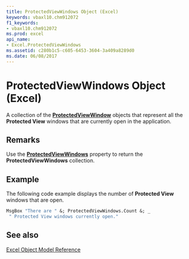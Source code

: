 ```yaml
---
title: ProtectedViewWindows Object (Excel)
keywords: vbaxl10.chm912072
f1_keywords:
- vbaxl10.chm912072
ms.prod: excel
api_name:
- Excel.ProtectedViewWindows
ms.assetid: c280b1c5-c605-6453-3604-3a409a8289d0
ms.date: 06/08/2017
---
```



# ProtectedViewWindows Object (Excel)

A collection of the  **[ProtectedViewWindow](Excel.ProtectedViewWindow.md)** objects that represent all the **Protected View** windows that are currently open in the application.


## Remarks

Use the  **[ProtectedViewWindows](Excel.Application.ProtectedViewWindows.md)** property to return the **ProtectedViewWindows** collection.


## Example

The following code example displays the number of  **Protected View** windows that are open.


```vb
MsgBox "There are " &; ProtectedViewWindows.Count &; _ 
 " Protected View windows currently open."
```


## See also



[Excel Object Model Reference](./overview/Excel/object-model.md)

